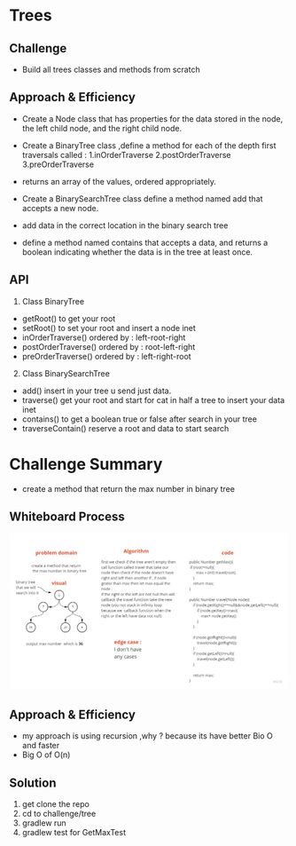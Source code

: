 # Trees
<!-- Short summary or background information -->

## Challenge
<!-- Description of the challenge -->
- Build all trees classes and methods from scratch


## Approach & Efficiency
<!-- What approach did you take? Why? What is the Big O space/time for this approach? -->
- Create a Node class that has properties for the data stored in the node, the left child node, and the right child node.

- Create a BinaryTree class ,define a method for each of the depth first traversals called :
  1.inOrderTraverse
  2.postOrderTraverse
  3.preOrderTraverse  

- returns an array of the values, ordered appropriately.
  
- Create a BinarySearchTree class define a method named add that accepts a new node.
- add data in the correct location in the binary search tree
- define a method named contains that accepts a data, and returns a boolean indicating whether the data is in the tree at least once.

## API
<!-- Description of each method publicly available in each of your trees -->
1. Class BinaryTree

- getRoot() to get your root
- setRoot() to set your root and insert a node inet
- inOrderTraverse() ordered by : left-root-right
- postOrderTraverse() ordered by : root-left-right
- preOrderTraverse() ordered by : left-right-root

2. Class BinarySearchTree

- add() insert in your tree u send just data.
- traverse() get your root and start for cat in half a tree to insert your data inet
- contains() to get a boolean true or false after search in your tree
- traverseContain() reserve a root and data to start search

# Challenge Summary
<!-- Description of the challenge -->
- create a method that return the max number in binary tree

## Whiteboard Process
<!-- Embedded whiteboard image -->

![img](./challenge16.jpg)

## Approach & Efficiency
<!-- What approach did you take? Why? What is the Big O space/time for this approach? -->

- my approach is using recursion ,why ? because its have better Bio O and faster 
- Big O  of O(n)

## Solution
<!-- Show how to run your code, and examples of it in action --> 

1. get clone the repo 
2. cd to challenge/tree
3. gradlew run 
4. gradlew test  for GetMaxTest